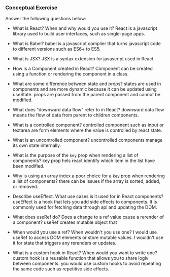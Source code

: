 ### Conceptual Exercise

Answer the following questions below:

- What is React? When and why would you use it?
    React is a javascript library used to build user interfaces, such as single-page apps.
- What is Babel?
    babel is a javascript complier that turns javascript code to different versions such as ES6+ to ES5.
- What is JSX?
    JSX is a syntax extension for javascript used in React.
- How is a Component created in React?
    Component can be created using a function or rendering the component in a class.
- What are some difference between state and props?
    states are used in components and are more dynamic because it can be updated using useState. props are passed from the parent component and cannot be modified.
- What does "downward data flow" refer to in React?
    downward data flow means the flow of data from parent to children components.
- What is a controlled component?
    controlled component such as input or textarea are form elements where the value is controlled by react state.
- What is an uncontrolled component?
    uncontrolled components manage its own state internally.
- What is the purpose of the `key` prop when rendering a list of components?
    key prop hels react identify which item in the list have been modified.
- Why is using an array index a poor choice for a `key` prop when rendering a list of components?
    there can be issues if the array is sorted, added, or removed.
- Describe useEffect.  What use cases is it used for in React components?
    useEffect is a hook that lets you add side effects to components. It is commonly used for fetching data through api and updating the DOM. 

- What does useRef do?  Does a change to a ref value cause a rerender of a component?
    useRef creates mutable object that 

- When would you use a ref? When wouldn't you use one?
    I would use useRef to access DOM elements or store mutable values. I wouldn't use it for state that triggers any rerenders or updates.
- What is a custom hook in React? When would you want to write one?
custom hook is a reusable function that allows you to share logiv between components. you would use custom hooks to avoid repeating the same code such as repetitive side effects.